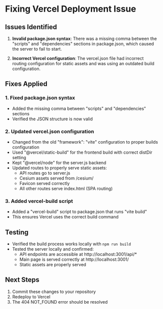 # Fixing Vercel Deployment Issue

## Issues Identified

1. **Invalid package.json syntax**: There was a missing comma between the "scripts" and "dependencies" sections in package.json, which caused the server to fail to start.

2. **Incorrect Vercel configuration**: The vercel.json file had incorrect routing configuration for static assets and was using an outdated build configuration.

## Fixes Applied

### 1. Fixed package.json syntax
- Added the missing comma between "scripts" and "dependencies" sections
- Verified the JSON structure is now valid

### 2. Updated vercel.json configuration
- Changed from the old "framework": "vite" configuration to proper builds configuration
- Used "@vercel/static-build" for the frontend build with correct distDir setting
- Kept "@vercel/node" for the server.js backend
- Updated routes to properly serve static assets:
  - API routes go to server.js
  - Cesium assets served from /cesium/
  - Favicon served correctly
  - All other routes serve index.html (SPA routing)

### 3. Added vercel-build script
- Added a "vercel-build" script to package.json that runs "vite build"
- This ensures Vercel uses the correct build command

## Testing
- Verified the build process works locally with `npm run build`
- Tested the server locally and confirmed:
  - API endpoints are accessible at http://localhost:3001/api/*
  - Main page is served correctly at http://localhost:3001/
  - Static assets are properly served

## Next Steps
1. Commit these changes to your repository
2. Redeploy to Vercel
3. The 404 NOT_FOUND error should be resolved